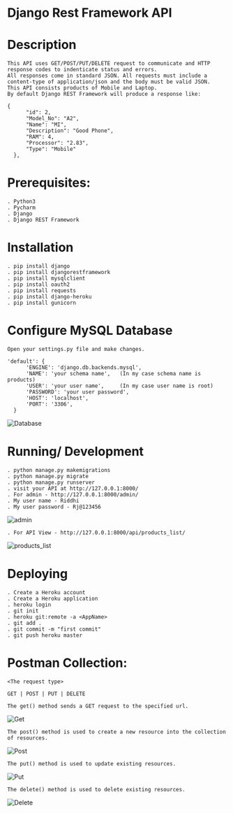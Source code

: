 # Django Rest Framework API

# Description
    This API uses GET/POST/PUT/DELETE request to communicate and HTTP response codes to indenticate status and errors. 
    All responses come in standard JSON. All requests must include a content-type of application/json and the body must be valid JSON.
    This API consists products of Mobile and Laptop.
    By default Django REST Framework will produce a response like:

    {
          "id": 2,
          "Model_No": "A2",
          "Name": "MI",
          "Description": "Good Phone",
          "RAM": 4,
          "Processor": "2.83",
          "Type": "Mobile"
      },

# Prerequisites:

    . Python3
    . Pycharm
    . Django
    . Django REST Framework  
  
# Installation

    . pip install django
    . pip install djangorestframework
    . pip install mysqlclient
    . pip install oauth2
    . pip install requests
    . pip install django-heroku
    . pip install gunicorn
  
# Configure MySQL Database
  
    Open your settings.py file and make changes.

    'default': {
          'ENGINE': 'django.db.backends.mysql',
          'NAME': 'your schema name',   (In my case schema name is products)
          'USER': 'your user name',     (In my case user name is root)
          'PASSWORD': 'your user password',
          'HOST': 'localhost',
          'PORT': '3306',
      }
![Database](https://user-images.githubusercontent.com/69605346/96032084-d1e2cc80-0e7b-11eb-936e-da5b833a1def.png)


# Running/ Development
  
    . python manage.py makemigrations
    . python manage.py migrate
    . python manage.py runserver
    . visit your API at http://127.0.0.1:8000/
    . For admin - http://127.0.0.1:8000/admin/
    . My user name - Riddhi
    . My user password - Rj@123456
    
   ![admin](https://user-images.githubusercontent.com/69605346/96028525-04d69180-0e77-11eb-92eb-9c9548a920a4.png)
   
    . For API View - http://127.0.0.1:8000/api/products_list/
    
   ![products_list](https://user-images.githubusercontent.com/69605346/96028869-83333380-0e77-11eb-8bc9-2e92a47cbb5e.png)
  
# Deploying
  
    . Create a Heroku account
    . Create a Heroku application
    . heroku login
    . git init
    . heroku git:remote -a <AppName>
    . git add .
    . git commit -m "first commit"
    . git push heroku master


# Postman Collection:

    <The request type>

    GET | POST | PUT | DELETE    
  
    The get() method sends a GET request to the specified url.
  ![Get](https://user-images.githubusercontent.com/69605346/96029646-9266b100-0e78-11eb-963b-8a338efcf6ff.png)
 
    The post() method is used to create a new resource into the collection of resources.
  ![Post](https://user-images.githubusercontent.com/69605346/96029932-f2f5ee00-0e78-11eb-8f92-034705d16b60.png)
  
    The put() method is used to update existing resources.
  ![Put](https://user-images.githubusercontent.com/69605346/96030335-829b9c80-0e79-11eb-9b70-6466e706a124.png)

    The delete() method is used to delete existing resources.
  ![Delete](https://user-images.githubusercontent.com/69605346/96030508-b5459500-0e79-11eb-8b7a-c6b4dfa5231f.png)
  
